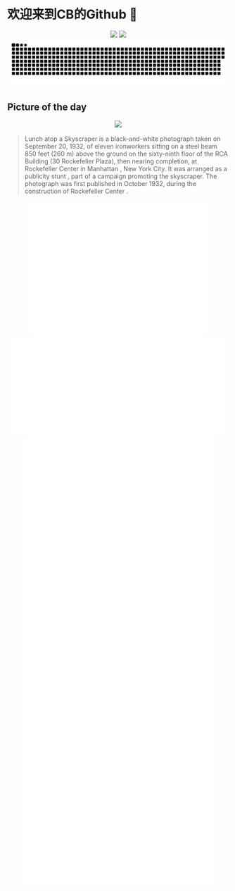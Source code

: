 
# 欢迎来到CB的Github 👋

<div align="center">
  <img height="137px" src="https://github-readme-stats.vercel.app/api?username=SuperCB&show_icons=true&theme=radical" />
  <img height="137px" src="https://github-readme-stats.vercel.app/api/top-langs/?username=SuperCB&hide_title=true&hide_border=true&layout=compact&langs_count=6&text_color=000&icon_color=fff" />
</div>


<div align="center">
    <img src="./contribution-snake/github-contribution-grid-snake.svg" />
</div>



## Picture of the day
<div align="center">
  <img width=400px src="https://upload.wikimedia.org/wikipedia/commons/thumb/9/9c/Lunch_atop_a_Skyscraper_-_Charles_Clyde_Ebbets.jpg/600px-Lunch_atop_a_Skyscraper_-_Charles_Clyde_Ebbets.jpg" />
</div>

>Lunch atop a Skyscraper  is a black-and-white photograph taken on September 20, 1932, of eleven ironworkers sitting on a steel beam 850 feet (260 m) above the ground on the sixty-ninth floor of the  RCA Building  (30 Rockefeller Plaza), then nearing completion, at  Rockefeller Center  in  Manhattan , New York City. It was arranged as a  publicity stunt , part of a campaign promoting the skyscraper. The photograph was first published in October 1932, during the  construction of Rockefeller Center .



<div align="center">
  <img height="300px" src="base_metrics.svg" />
  <img  src="metrics.plugin.calendar.full.svg" />
</div>


<div align="center">
  <img  src="plugin_metrics.svg" /> 
</div>
